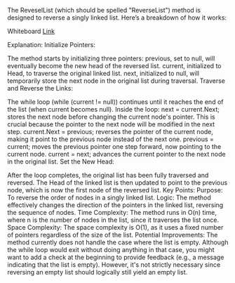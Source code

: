 ﻿The ReveselList (which should be spelled "ReverseList") method is designed to reverse a singly linked list. Here’s a breakdown of how it works:
 
Whiteboard [Link](https://github.com/Abed1313/LinkedListLibrary/blob/master/StudyLinkedList/assest/ReveselList.jpg)

Explanation:
Initialize Pointers:

The method starts by initializing three pointers:
previous, set to null, will eventually become the new head of the reversed list.
current, initialized to Head, to traverse the original linked list.
next, initialized to null, will temporarily store the next node in the original list during traversal.
Traverse and Reverse the Links:

The while loop (while (current != null)) continues until it reaches the end of the list (when current becomes null).
Inside the loop:
next = current.Next; stores the next node before changing the current node's pointer. This is crucial because the pointer to the next node will be modified in the next step.
current.Next = previous; reverses the pointer of the current node, making it point to the previous node instead of the next one.
previous = current; moves the previous pointer one step forward, now pointing to the current node.
current = next; advances the current pointer to the next node in the original list.
Set the New Head:

After the loop completes, the original list has been fully traversed and reversed. The Head of the linked list is then updated to point to the previous node, which is now the first node of the reversed list.
Key Points:
Purpose: To reverse the order of nodes in a singly linked list.
Logic:
The method effectively changes the direction of the pointers in the linked list, reversing the sequence of nodes.
Time Complexity: The method runs in O(n) time, where n is the number of nodes in the list, since it traverses the list once.
Space Complexity: The space complexity is O(1), as it uses a fixed number of pointers regardless of the size of the list.
Potential Improvements:
The method currently does not handle the case where the list is empty. Although the while loop would exit without doing anything in that case, you might want to add a check at the beginning to provide feedback (e.g., a message indicating that the list is empty). However, it's not strictly necessary since reversing an empty list should logically still yield an empty list.
